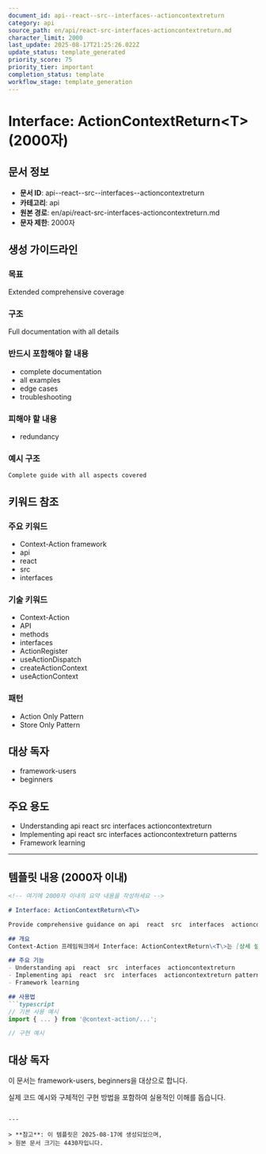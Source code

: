 ```yaml
---
document_id: api--react--src--interfaces--actioncontextreturn
category: api
source_path: en/api/react-src-interfaces-actioncontextreturn.md
character_limit: 2000
last_update: 2025-08-17T21:25:26.022Z
update_status: template_generated
priority_score: 75
priority_tier: important
completion_status: template
workflow_stage: template_generation
---
```


# Interface: ActionContextReturn\<T\> (2000자)

## 문서 정보
- **문서 ID**: api--react--src--interfaces--actioncontextreturn
- **카테고리**: api
- **원본 경로**: en/api/react-src-interfaces-actioncontextreturn.md
- **문자 제한**: 2000자

## 생성 가이드라인

### 목표
Extended comprehensive coverage

### 구조
Full documentation with all details

### 반드시 포함해야 할 내용
- complete documentation
- all examples
- edge cases
- troubleshooting

### 피해야 할 내용  
- redundancy

### 예시 구조
```
Complete guide with all aspects covered
```

## 키워드 참조

### 주요 키워드
- Context-Action framework
- api
- react
- src
- interfaces

### 기술 키워드
- Context-Action
- API
- methods
- interfaces
- ActionRegister
- useActionDispatch
- createActionContext
- useActionContext

### 패턴
- Action Only Pattern
- Store Only Pattern

## 대상 독자
- framework-users
- beginners

## 주요 용도
- Understanding api  react  src  interfaces  actioncontextreturn
- Implementing api  react  src  interfaces  actioncontextreturn patterns
- Framework learning

---

## 템플릿 내용 (2000자 이내)

```markdown
<!-- 여기에 2000자 이내의 요약 내용을 작성하세요 -->

# Interface: ActionContextReturn\<T\>

Provide comprehensive guidance on api  react  src  interfaces  actioncontextreturn

## 개요
Context-Action 프레임워크에서 Interface: ActionContextReturn\<T\>는 [상세 설명]의 역할을 담당합니다.

## 주요 기능
- Understanding api  react  src  interfaces  actioncontextreturn
- Implementing api  react  src  interfaces  actioncontextreturn patterns
- Framework learning

## 사용법
```typescript
// 기본 사용 예시
import { ... } from '@context-action/...';

// 구현 예시
```

## 대상 독자
이 문서는 framework-users, beginners을 대상으로 합니다.

실제 코드 예시와 구체적인 구현 방법을 포함하여 실용적인 이해를 돕습니다.
```

---

> **참고**: 이 템플릿은 2025-08-17에 생성되었으며, 
> 원본 문서 크기는 4430자입니다.
